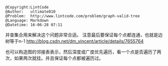 ```
@Copyright:LintCode
@Author:   ultimate010
@Problem:  http://www.lintcode.com/problem/graph-valid-tree
@Language: Markdown
@Datetime: 16-06-28 07:11
```

并查集合用来解决这个问题非常合适。
注意最后要保证每个点都连通，也就是边树等于n-1
http://blog.csdn.net/dm_vincent/article/details/7655764

也可以构造图的邻接表表示，然后深度或广度优先遍历，看一个点是否遍历了两次，如果两次就挂。并且保证每个点都被遍历过。